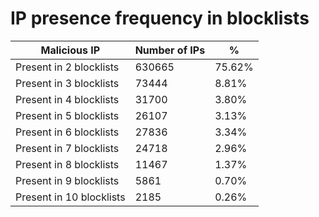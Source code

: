 # IP presence frequency in blocklists
| Malicious IP | Number of IPs | % |
|----|----|----|
| Present in 2 blocklists | 630665 | 75.62% |
| Present in 3 blocklists | 73444 | 8.81% |
| Present in 4 blocklists | 31700 | 3.80% |
| Present in 5 blocklists | 26107 | 3.13% |
| Present in 6 blocklists | 27836 | 3.34% |
| Present in 7 blocklists | 24718 | 2.96% |
| Present in 8 blocklists | 11467 | 1.37% |
| Present in 9 blocklists | 5861 | 0.70% |
| Present in 10 blocklists | 2185 | 0.26% |
